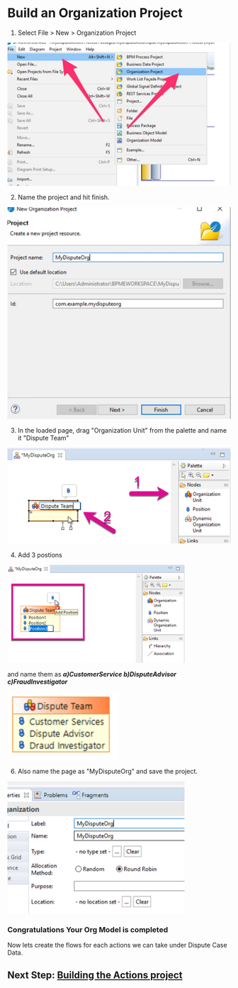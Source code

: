 # Build an Organization Project

1) Select File > New > Organization Project

<img src="/images/organization/1.jpg" alt="create organization project" width=700/>

2) Name the project and hit finish.

<img src="/images/organization/2.jpg" alt="create organization project" width=700/>

3) In the loaded page, drag "Organization Unit" from the palette and name it "Dispute Team"

<img src="/images/organization/3.png" alt="create organization project" width=700/>

4) Add 3 postions

<img src="/images/organization/4.png" alt="create organization project" width=400/>

and name them as ***a)CustomerService b)DisputeAdvisor c)FraudInvestigator***

<img src="/images/organization/5.png" alt="create organization project" width=250/>

6) Also name the page as "MyDisputeOrg" and save the project.

<img src="/images/organization/6.jpg" alt="create organization project" width=400/>

### Congratulations Your Org Model is completed

Now lets create the flows for each actions we can take under Dispute Case Data.

## Next Step: [Building the Actions project](create_Actions_Project.md)
